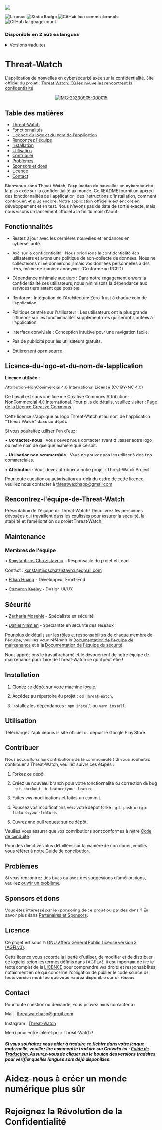 <a title="Crowdin" target="_blank" href="https://crowdin.com/project/Threat-Watch_GitHub_README_file"><img src="https://badges.crowdin.net/Threat-Watch_GitHub_README_file/localized.svg"></a>

<img alt="License" src="https://img.shields.io/github/license/kochas23/Threat-Watch?style=for-the-badge&label=License&&color=#333"> <img alt="Static Badge" src="https://img.shields.io/badge/Active-brightgreen?style=for-the-badge&label=Status&labelColor=%23008080&color=%23009010">
<img alt="GitHub last commit (branch)" src="https://img.shields.io/github/last-commit/kochas23/Threat-Watch/Core?style=for-the-badge&logoColor=%23002147&label=Last%20commit&labelColor=%23008080&color=%2300FF00"> <img alt="GitHub language count" src="https://img.shields.io/github/languages/count/kochas23/Threat-Watch?style=for-the-badge&labelColor=%230000FF">

### Disponible en 2 autres langues
<details>
  <summary>Versions traduites</summary>
  <ul>
    <li><a href="https://github.com/kochas23/Threat-Watch/blob/Core/README-GR.md">Ελληνικά</a></li>
    <li><a href="https://github.com/kochas23/Threat-Watch/blob/Core/README-FR.md">Français</a></li>
    <!-- Ajoutez plus de liens de versions traduites ici -->
  </ul>
</details>

# Threat-Watch
L'application de nouvelles en cybersécurité axée sur la confidentialité. Site officiel du projet : [Threat Watch: Où les nouvelles rencontrent la confidentialité](https://threat-watch-project.rf.gd/)

<p align="center">
<a href="https://ibb.co/qx6604P"><img src="https://i.ibb.co/qx6604P/IMG-20230905-000015.png" alt="IMG-20230905-000015" border="0" /></a>

## Table des matières

- [Threat-Watch](#threat-watch)
- [Fonctionnalités](#fonctionnalités)
- [Licence du logo et du nom de l'application](#licence-du-logo-et-du-nom-de-lapplication)
- [Rencontrez l'équipe](#rencontrez-lequipe-de-threat-watch)
- [Installation](#installation)
- [Utilisation](#utilisation)
- [Contribuer](#contribuer)
- [Problèmes](#problèmes)
- [Sponsors et dons](#sponsors-et-dons)
- [Licence](#licence)
- [Contact](#contact)

Bienvenue dans Threat-Watch, l'application de nouvelles en cybersécurité la plus axée sur la confidentialité au monde. Ce README fournit un aperçu des fonctionnalités de l'application, des instructions d'installation, comment contribuer, et plus encore. Notre application officielle est encore en développement et en test. Nous n'avons pas de date de sortie exacte, mais nous visons un lancement officiel à la fin du mois d'août.

## Fonctionnalités

- Restez à jour avec les dernières nouvelles et tendances en cybersécurité.

- Axé sur la confidentialité : Nous priorisons la confidentialité des utilisateurs et avons une politique de non-collecte de données. Nous ne collecterons ni ne donnerons jamais vos données personnelles à des tiers, même de manière anonyme. (Conforme au RGPD)

- Dépendance minimale aux tiers : Dans notre engagement envers la confidentialité des utilisateurs, nous minimisons la dépendance aux services tiers autant que possible.

- Renforcé : Intégration de l'Architecture Zero Trust à chaque coin de l'application.

- Politique centrée sur l'utilisateur : Les utilisateurs ont la plus grande influence sur les fonctionnalités supplémentaires qui seront ajoutées à l'application.

- Interface conviviale : Conception intuitive pour une navigation facile.

- Pas de publicité pour les utilisateurs gratuits.

- Entièrement open source.

## Licence-du-logo-et-du-nom-de-lapplication

**Licence utilisée :**

Attribution-NonCommercial 4.0 International License (CC BY-NC 4.0)

Ce travail est sous une licence Creative Commons Attribution-NonCommercial 4.0 International. Pour plus de détails, veuillez visiter : [Page de la Licence Creative Commons](https://creativecommons.org/licenses/by-nc/4.0/).

Cette licence s'applique au logo Threat-Watch et au nom de l'application "Threat-Watch" dans ce dépôt.

Si vous souhaitez utiliser l'un d'eux :

• **Contactez-nous** : Vous devez nous contacter avant d'utiliser notre logo ou notre nom de quelque manière que ce soit.

• **Utilisation non commerciale** : Vous ne pouvez pas les utiliser à des fins commerciales.

• **Attribution** : Vous devez attribuer à notre projet : Threat-Watch Project.

Pour toute question ou autorisation au-delà du cadre de cette licence, veuillez nous contacter à threatwatchapp@gmail.com

## Rencontrez-l'équipe-de-Threat-Watch

Présentation de l'équipe de Threat-Watch ! Découvrez les personnes dévouées qui travaillent dans les coulisses pour assurer la sécurité, la stabilité et l'amélioration du projet Threat-Watch.

## Maintenance

### Membres de l'équipe

• [Konstantinos Chatzistavrou](https://github.com/kochas23) - Responsable du projet et Lead

Contact : [konstantinoschatzistavrou@gmail.com](mailto:konstantinoschatzistavrou@gmail.com)

• [Ethan Huang](https://github.com/ehuang47) - Développeur Front-End

• [Cameron Keeley](https://github.com/cameronwritingcode) - Design UI/UX

## Sécurité

• [Zacharia Mosehle](https://github.com/Zach-Mose) - Spécialiste en sécurité

• [Daniel Niamien](https://github.com/nyd2) - Spécialiste en sécurité des réseaux

Pour plus de détails sur les rôles et responsabilités de chaque membre de l'équipe, veuillez vous référer à la [Documentation de l'équipe de maintenance](https://github.com/kochas23/Threat-Watch/blob/Core/Maintenance%20Team.md) et à la [Documentation de l'équipe de sécurité](https://github.com/kochas23/Threat-Watch/blob/Core/Security%20Team.md).

Nous apprécions le travail acharné et le dévouement de notre équipe de maintenance pour faire de Threat-Watch ce qu'il peut être !

## Installation

1. Clonez ce dépôt sur votre machine locale.

2. Accédez au répertoire du projet : `cd Threat-Watch`.

3. Installez les dépendances : `npm install` ou `yarn install`.

## Utilisation

Téléchargez l'apk depuis le site officiel ou depuis le Google Play Store.

## Contribuer

Nous accueillons les contributions de la communauté ! Si vous souhaitez contribuer à Threat-Watch, veuillez suivre ces étapes :

1. Forkez ce dépôt.

2. Créez un nouveau branch pour votre fonctionnalité ou correction de bug : `git checkout -b feature/your-feature`.

3. Faites vos modifications et faites un commit.

4. Poussez vos modifications vers votre dépôt forké : `git push origin feature/your-feature`.

5. Ouvrez une pull request sur ce dépôt.

Veuillez vous assurer que vos contributions sont conformes à notre [Code de conduite](CODE_OF_CONDUCT.md).

Pour des directives plus détaillées sur la manière de contribuer, veuillez vous référer à notre [Guide de contribution](Contributing.md).

## Problèmes

Si vous rencontrez des bugs ou avez des suggestions d'améliorations, veuillez [ouvrir un problème](https://github.com/kochas23/Threat-Watch/issues).

## Sponsors et dons

Vous êtes intéressé par le sponsoring de ce projet ou par des dons ? En savoir plus dans [Partenaires et Sponsors](Partners%20And%20Sponsors.md).

## Licence

Ce projet est sous la [GNU Affero General Public License version 3 (AGPLv3)](https://github.com/kochas23/Threat-Watch/blob/Core/LICENSE).

Cette licence vous accorde la liberté d'utiliser, de modifier et de distribuer ce logiciel selon les termes définis dans l'AGPLv3. Il est important de lire le texte complet de la [LICENCE](https://github.com/kochas23/Threat-Watch/blob/Core/LICENSE) pour comprendre vos droits et responsabilités, notamment en ce qui concerne l'obligation de publier le code source de toute version modifiée que vous rendez disponible sur un réseau.

## Contact

Pour toute question ou demande, vous pouvez nous contacter à :

Mail : threatwatchapp@gmail.com

Instagram : [Threat-Watch](https://instagram.com/_threat_watch_official_?utm_source=qr&igshid=NGExMmI2YTkyZg%3D%3D)

Merci pour votre intérêt pour Threat-Watch !

##### Si vous souhaitez nous aider à traduire ce fichier dans votre langue maternelle, veuillez lire comment le traduire sur Crowdin ici : [Guide de Traduction](Translations.md). Assurez-vous de cliquer sur le bouton des versions traduites pour vérifier quelles langues sont déjà disponibles.

# Aidez-nous à créer un monde numérique plus sûr
# Rejoignez la Révolution de la Confidentialité
